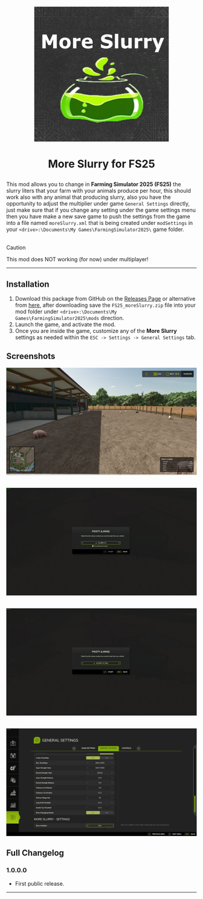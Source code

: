<p align="center"><img src="/images/logo.png" alt="logo" width="356" height="356"></p>

<h1><p align="center">More Slurry for FS25</p></h1>

This mod allows you to change in **Farming Simulator 2025 (FS25)** the slurry liters that your farm with your animals produce per hour, this should work also with any animal that producing slurry, also you have the opportunity to adjust the multiplier under game `General Settings` directly, just make sure that if you change any setting under the game settings menu then you have make a new save game to push the settings from the game into a file named `moreSlurry.xml` that is being created under `modSettings` in your `<drive>:\Documents\My Games\FarmingSimulator2025\` game folder.
<br></br>

> [!CAUTION]
> This mod does NOT working (for now) under multiplayer!

-------------------------------------

## Installation

1. Download this package from GitHub on the [Releases Page](https://github.com/westor7/FS25_MoreSlurry/releases) or alternative from [here](https://www.kingmods.net/en/fs25/mods/62326/more-liquid-manure), after downloading save the `FS25_moreSlurry.zip` file into your mod folder under `<drive>:\Documents\My Games\FarmingSimulator2025\mods` direction.
2. Launch the game, and activate the mod.
3. Once you are inside the game, customize any of the **More Slurry** settings as needed within the `ESC -> Settings -> General Settings` tab.

## Screenshots

![1!](/images/1.png)
<br/><br/>

![2!](/images/2.png)
<br/><br/>

![3!](/images/3.png)
<br/><br/>

![4!](/images/4.png)

## Full Changelog

### 1.0.0.0
- First public release.

-------------------------------------
